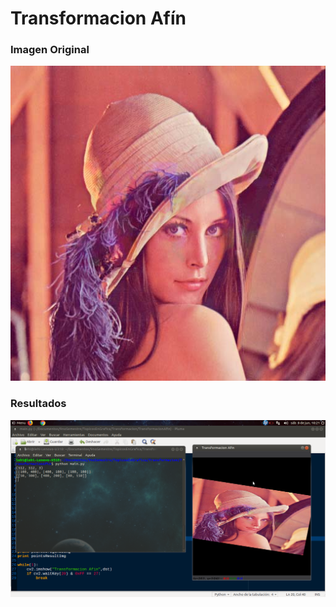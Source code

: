 # Transformacion Afín


### Imagen Original
![](https://github.com/lehi10/TopicosEnGrafica/blob/master/Transformacion/TransformacionAfin/lena.png)

### Resultados

![](https://github.com/lehi10/TopicosEnGrafica/blob/master/Transformacion/TransformacionAfin/out.png)


